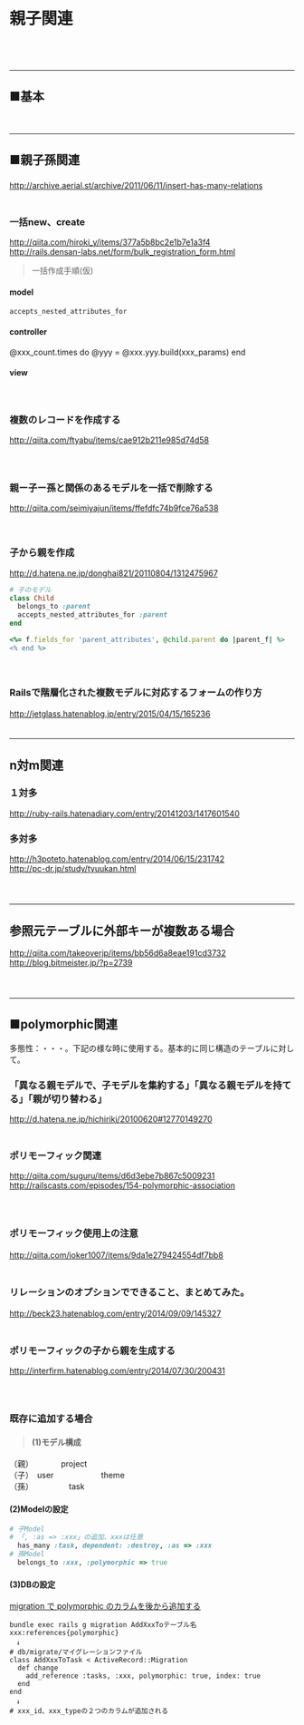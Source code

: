 # 親子関連

　  
　  
- - - 
## ■基本

　  
- - - 
## ■親子孫関連
###
http://archive.aerial.st/archive/2011/06/11/insert-has-many-relations  
　  

### 一括new、create
http://qiita.com/hiroki_y/items/377a5b8bc2e1b7e1a3f4  
http://rails.densan-labs.net/form/bulk_registration_form.html  
> 一括作成手順(仮)
#### model
```ruby
accepts_nested_attributes_for
```
#### controller
  @xxx_count.times do
    @yyy = @xxx.yyy.build(xxx_params)
  end
#### view



　  

### 複数のレコードを作成する
http://qiita.com/ftyabu/items/cae912b211e985d74d58  
　  
　  
### 親ー子ー孫と関係のあるモデルを一括で削除する
http://qiita.com/seimiyajun/items/ffefdfc74b9fce76a538

　  
### 子から親を作成
http://d.hatena.ne.jp/donghai821/20110804/1312475967  
```ruby
# 子のモデル
class Child
  belongs_to :parent
  accepts_nested_attributes_for :parent
end
```
```ruby
<%= f.fields_for 'parent_attributes', @child.parent do |parent_f| %>
<% end %>
```
　  
### Railsで階層化された複数モデルに対応するフォームの作り方
http://jetglass.hatenablog.jp/entry/2015/04/15/165236
　  
　  
- - - 
## n対m関連
### １対多
http://ruby-rails.hatenadiary.com/entry/20141203/1417601540  
### 多対多
http://h3poteto.hatenablog.com/entry/2014/06/15/231742  
http://pc-dr.jp/study/tyuukan.html  
　  
　  
- - - 
## 参照元テーブルに外部キーが複数ある場合
http://qiita.com/takeoverjp/items/bb56d6a8eae191cd3732  
http://blog.bitmeister.jp/?p=2739  
　  
　  
- - - 
## ■polymorphic関連
多態性：・・・。下記の様な時に使用する。基本的に同じ構造のテーブルに対して。
　  

### 「異なる親モデルで、子モデルを集約する」「異なる親モデルを持てる」「親が切り替わる」
http://d.hatena.ne.jp/hichiriki/20100620#12770149270  
　  

### ポリモーフィック関連
http://qiita.com/suguru/items/d6d3ebe7b867c5009231  
http://railscasts.com/episodes/154-polymorphic-association  
　  
　  
### ポリモーフィック使用上の注意
http://qiita.com/joker1007/items/9da1e279424554df7bb8
　  
　  
### リレーションのオプションでできること、まとめてみた。
http://beck23.hatenablog.com/entry/2014/09/09/145327
　  
　  
### ポリモーフィックの子から親を生成する
http://interfirm.hatenablog.com/entry/2014/07/30/200431  
　  
　  
### 既存に追加する場合
>#### (1)モデル構成
（親）　　　　project  
（子）　user　　　　　　theme  
（孫）　　　　　task
#### (2)Modelの設定  
```ruby
# 子Model
# 「, :as => :xxx」の追加、xxxは任意
  has_many :task, dependent: :destroy, :as => :xxx
# 孫Model
  belongs_to :xxx, :polymorphic => true
```
#### (3)DBの設定
[migration で polymorphic のカラムを後から追加する](http://qiita.com/yutackall/items/210aa0cb8859aa45af07)
```
bundle exec rails g migration AddXxxToテーブル名 xxx:references{polymorphic}
　↓
# db/migrate/マイグレーションファイル
class AddXxxToTask < ActiveRecord::Migration
  def change
    add_reference :tasks, :xxx, polymorphic: true, index: true
  end
end
　↓
# xxx_id、xxx_typeの２つのカラムが追加される
```


